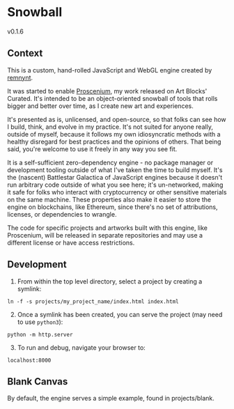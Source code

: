 # Snowball

v0.1.6

## Context

This is a custom, hand-rolled JavaScript and WebGL engine created by [remnynt](https://vibes.art/).

It was started to enable [Proscenium](https://www.artblocks.io/collections/curated/projects/0x99a9b7c1116f9ceeb1652de04d5969cce509b069/486), my work released on Art Blocks' Curated. It's intended to be an object-oriented snowball of tools that rolls bigger and better over time, as I create new art and experiences.

It's presented as is, unlicensed, and open-source, so that folks can see how I build, think, and evolve in my practice. It's not suited for anyone really, outside of myself, because it follows my own idiosyncratic methods with a healthy disregard for best practices and the opinions of others. That being said, you're welcome to use it freely in any way you see fit.

It is a self-sufficient zero-dependency engine - no package manager or development tooling outside of what I've taken the time to build myself. It's the (nascent) Battlestar Galactica of JavaScript engines because it doesn't run arbitrary code outside of what you see here; it's un-networked, making it safe for folks who interact with cryptocurrency or other sensitive materials on the same machine. These properties also make it easier to store the engine on blockchains, like Ethereum, since there's no set of attributions, licenses, or dependencies to wrangle.

The code for specific projects and artworks built with this engine, like Proscenium, will be released in separate repositories and may use a different license or have access restrictions.

## Development

1. From within the top level directory, select a project by creating a symlink:
```
ln -f -s projects/my_project_name/index.html index.html
```

2. Once a symlink has been created, you can serve the project (may need to use `python3`):
```
python -m http.server
```

3. To run and debug, navigate your browser to:
```
localhost:8000
```

## Blank Canvas

By default, the engine serves a simple example, found in projects/blank.
